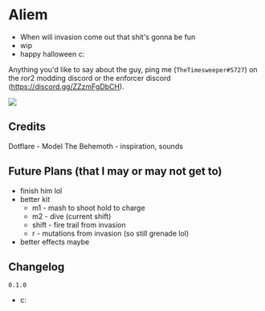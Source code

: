 # Aliem
- When will invasion come out that shit's gonna be fun
- wip
- happy halloween c:

Anything you'd like to say about the guy, ping me (`TheTimesweeper#5727`) on the ror2 modding discord or the enforcer discord (https://discord.gg/ZZzmFgDbCH).

[![](https://raw.githubusercontent.com/TheTimeSweeper/the/master/Release/readme/zaps_combined.png)]()

## Credits
Dotflare - Model
The Behemoth - inspiration, sounds 

## Future Plans (that I may or may not get to)
- finish him lol
- better kit 
  - m1 - mash to shoot hold to charge
  - m2 - dive (current shift)
  - shift - fire trail from invasion
  - r - mutations from invasion (so still grenade lol)
- better effects maybe
## Changelog
`0.1.0`
- c: